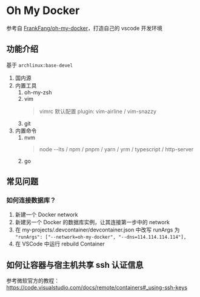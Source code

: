 # Oh My Docker

参考自 [FrankFang/oh-my-docker](https://github.com/FrankFang/oh-my-docker)，打造自己的 vscode 开发环境

## 功能介绍

基于 `archlinux:base-devel`

1. 国内源
2. 内置工具
   1. oh-my-zsh
   2. vim
      > vimrc 默认配置
      > plugin: vim-airline / vim-snazzy
   3. git
3. 内置命令
   1. nvm
      > node --lts / npm / pnpm / yarn / yrm / typescript / http-server
   2. go

## 常见问题

### 如何连接数据库？

1. 新建一个 Docker network
2. 新建另一个 Docker 的数据库实例，让其连接第一步中的 network
3. 在 my-projects/.devcontainer/devcontainer.json 中改写 runArgs 为 `"runArgs": ["--network=oh-my-docker", "--dns=114.114.114.114"],`
4. 在 VSCode 中运行 rebuild Container

## 如何让容器与宿主机共享 ssh 认证信息

参考微软官方的教程：https://code.visualstudio.com/docs/remote/containers#_using-ssh-keys
